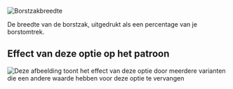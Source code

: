 ![Borstzakbreedte](chestpocketwidth.svg)

De breedte van de borstzak, uitgedrukt als een percentage van je borstomtrek.

## Effect van deze optie op het patroon

![Deze afbeelding toont het effect van deze optie door meerdere varianten die een andere waarde hebben voor deze optie te vervangen](jaeger_chestpocketwidth_sample.svg "Effect van deze optie op het patroon")

